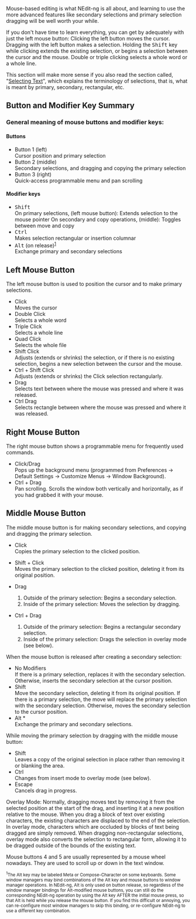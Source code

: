 
Mouse-based editing is what NEdit-ng is all about, and learning to use the
more advanced features like secondary selections and primary selection
dragging will be well worth your while.

If you don't have time to learn everything, you can get by adequately
with just the left mouse button: Clicking the left button moves the
cursor. Dragging with the left button makes a selection. Holding the
<kbd>Shift</kbd> key while clicking extends the existing selection, or begins a
selection between the cursor and the mouse. Double or triple clicking
selects a whole word or a whole line.

This section will make more sense if you also read the section called,
"[Selecting Text](02.md)", which explains the terminology of
selections, that is, what is meant by primary, secondary, rectangular,
etc.

## Button and Modifier Key Summary

### General meaning of mouse buttons and modifier keys:

#### Buttons

  - Button 1 (left)  
    Cursor position and primary selection
  - Button 2 (middle)  
    Secondary selections, and dragging and copying the primary selection
  - Button 3 (right)  
    Quick-access programmable menu and pan scrolling

#### Modifier keys

  - <kbd>Shift</kbd>  
    On primary selections, (left mouse button): Extends selection to the
    mouse pointer
    On secondary and copy operations, (middle): Toggles between move and
    copy
  - <kbd>Ctrl</kbd>  
    Makes selection rectangular or insertion columnar
  - <kbd>Alt</kbd> (on release)<sup><a href="#note-1">1</a></sup>  
    Exchange primary and secondary selections

## Left Mouse Button

The left mouse button is used to position the cursor and to make primary
selections.

  - Click  
    Moves the cursor
  - Double Click  
    Selects a whole word
  - Triple Click  
    Selects a whole line
  - Quad Click  
    Selects the whole file
  - Shift Click  
    Adjusts (extends or shrinks) the selection, or if there is no
    existing selection, begins a new selection between the cursor and
    the mouse.
  - Ctrl + Shift Click  
    Adjusts (extends or shrinks) the Click selection rectangularly.
  - Drag  
    Selects text between where the mouse was pressed and where it was
    released.
  - Ctrl Drag  
    Selects rectangle between where the mouse was pressed and where it
    was released.

## Right Mouse Button

The right mouse button shows a programmable menu for frequently used
commands.

  - Click/Drag  
    Pops up the background menu (programmed from Preferences &rarr;
    Default Settings &rarr; Customize Menus &rarr; Window Background).
  - Ctrl + Drag  
    Pan scrolling. Scrolls the window both vertically and horizontally,
    as if you had grabbed it with your mouse.

## Middle Mouse Button

The middle mouse button is for making secondary selections, and copying
and dragging the primary selection.

  - Click  
    Copies the primary selection to the clicked position.

  - Shift + Click  
    Moves the primary selection to the clicked position, deleting it
    from its original position.

  - Drag  
    
    1.  Outside of the primary selection: Begins a secondary selection.
    2.  Inside of the primary selection: Moves the selection by
        dragging.

  - Ctrl + Drag  
    
    1.  Outside of the primary selection: Begins a rectangular secondary
        selection.
    2.  Inside of the primary selection: Drags the selection in overlay
        mode (see below).

When the mouse button is released after creating a secondary selection:

  - No Modifiers  
    If there is a primary selection, replaces it with the secondary
    selection. Otherwise, inserts the secondary selection at the cursor
    position.
  - Shift  
    Move the secondary selection, deleting it from its original
    position. If there is a primary selection, the move will replace the
    primary selection with the secondary selection. Otherwise, moves the
    secondary selection to the cursor position.
  - Alt \*  
    Exchange the primary and secondary selections.

While moving the primary selection by dragging with the middle mouse
button:

  - Shift  
    Leaves a copy of the original selection in place rather than
    removing it or blanking the area.
  - Ctrl  
    Changes from insert mode to overlay mode (see below).
  - Escape  
    Cancels drag in progress.

Overlay Mode: Normally, dragging moves text by removing it from the
selected position at the start of the drag, and inserting it at a new
position relative to the mouse. When you drag a block of text over
existing characters, the existing characters are displaced to the end of
the selection. In overlay mode, characters which are occluded by blocks
of text being dragged are simply removed. When dragging non-rectangular
selections, overlay mode also converts the selection to rectangular
form, allowing it to be dragged outside of the bounds of the existing
text.

Mouse buttons 4 and 5 are usually represented by a mouse wheel nowadays.
They are used to scroll up or down in the text window.

<a name="note-1"></a>
<small><sup>1</sup>The Alt key may be labeled Meta or Compose-Character on some
keyboards. Some window managers may bind combinations of the Alt key and
mouse buttons to window manager operations. In NEdit-ng, Alt is only
used on button release, so regardless of the window manager bindings for
Alt-modified mouse buttons, you can still do the corresponding NEdit-ng
operation by using the Alt key AFTER the initial mouse press, so that
Alt is held while you release the mouse button. If you find this
difficult or annoying, you can re-configure most window managers to skip
this binding, or re-configure NEdit-ng to use a different key
combination.</small>

